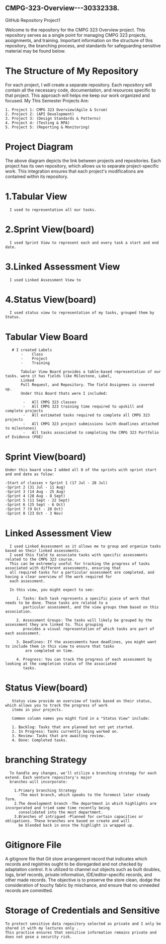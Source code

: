 ## CMPG-323-Overview---30332338.
GitHub Repository Project1

Welcome to the repository for the CMPG 323 Overview project. 
This repository serves as a single point for managing CMPG 323 projects, assignments, and training. 
Important information on the structure of this repository, the branching process, and standards for safeguarding sensitive material may be found below.

# The Structure of My Repository

   For each project, I will create a separate repository. Each repository will contain all the necessary code, 
   documentation, and resources specific to that project. This approach will helps me keep our work organized and focused.
    My This Semester Projects Are:
    
    1. Project 1: CMPG 323 Overview(Agile & Scrum)
    2. Project 2: (API Development)
    3. Project 3: (Design Standards & Patterns)
    4. Project 4: (Testing & RPA)
    5. Project 5: (Reporting & Monitoring)
  
# Project Diagram 
      
     

   The above diagram depicts the link between projects and repositories. Each project has its own repository, which allows 
   us to separate project-specific work. This integration ensures that each project's modifications are contained within 
   its repository.
   
   # 1.Tabular View
      I used to representation all our tasks.
   # 2.Sprint View(board)
      I used Sprint View to represent each and every task a start and end date.
   # 3.Linked Assessment View 
      I used Linked Assessment View to 
   # 4.Status View(board)
      I used status view to representation of my tasks, grouped them by Status.
     
# Tabular View Board
       # I created Labels
           -	Class
           -	Project
           -	Training
           
           Tabular View Board provides a table-based representation of our tasks. were it has fields like Milestone, Label, 
           Linked 
           Pull Request, and Repository. The field Assignees is covered up.
           Under this Board thats were I included:
           
            -	All CMPG 323 classes
            -	All CMPG 323 training time required to upskill and complete projects
            -	All estimated tasks required to complete all CMPG 323 projects
            -	All CMPG 323 project submissions (with deadlines attached to milestones)
            -	All tasks associated to completing the CMPG 323 Portfolio of Evidence (POE)

# Sprint View(board)
    Under this board view I added all 8 of the sprints with sprint start and end date as folow: 
  
    -Start of classes + Sprint 1 (17 Jul - 28 Jul)
    -Sprint 2 (31 Jul - 11 Aug)  
    -Sprint 3 (14 Aug - 25 Aug)
    -Sprint 4 (28 Aug - 8 Sept)
    -Sprint 5 (11 Sept - 22 Sept)
    -Sprint 6 (25 Sept - 6 Oct)
    -Sprint 7 (9 Oct - 20 Oct)
    -Sprint 8 (23 Oct - 3 Nov)
    
# Linked Assessment View 
      I used Linked Assessment as it allows me to group and organize tasks based on their linked assessments.
      I used this field to associate tasks with specific assessments related to the CMPG 323 course.
      This can be extremely useful for tracking the progress of tasks associated with different assessments, ensuring that 
      all required tasks for a particular assessment are completed, and having a clear overview of the work required for 
      each assessment.

      In this view, you might expect to see:

         1. Tasks: Each task represents a specific piece of work that needs to be done. These tasks are related to a 
            particular assessment, and the view groups them based on this association.
         
         2. Assessment Groups: The tasks will likely be grouped by the assessment they are linked to. This grouping 
            provides a visual representation of which tasks are part of each assessment.
         
         3. Deadlines: If the assessments have deadlines, you might want to include them in this view to ensure that tasks 
             are completed on time.
         
         4. Progress: You can track the progress of each assessment by looking at the completion status of the associated 
            tasks.
         
# Status View(board)
       Status view provide an overview of tasks based on their status, which allows you to track the progress of work 
       items in your projects.

       Common column names you might find in a "Status View" include:

       1. Backlog: Tasks that are planned but not yet started.
       2. In Progress: Tasks currently being worked on.
       3. Review: Tasks that are awaiting review.
       4. Done: Completed tasks.
       
  
# branching Strategy

      To handle any changes, we'll utilize a branching strategy for each extend. Each venture repository's major 
      branches will incorporate:
    
        1.Primary branching Strategy
          -The most branch, which speaks to the foremost later steady form.
        2.The development branch -The department in which highlights are incorporated and tried some time recently being 
          consolidated into the most department.
        3.Branches of intrigued -Planned for certain capacities or obligations. These branches are based on create and will 
          be blended back in once the highlight is wrapped up.

 # Gitignore File

  A gitignore file that Git store arrangement record that indicates which records and registries ought to be disregarded 
  and not checked by adaptation control. It is utilized to channel out objects such as built doubles, logs, brief
  records, private information, IDE/editor-specific records, and other made records. The objective is to preserve the store 
  clean, dodge the consideration of touchy fabric by mischance, and ensure that no unneeded records are committed.

# Storage of Credentials and Sensitive

    To protect sensitive data repository selected as private and I only be shared it with my lectures only . 
    This practice ensures that sensitive information remains private and does not pose a security risk.
